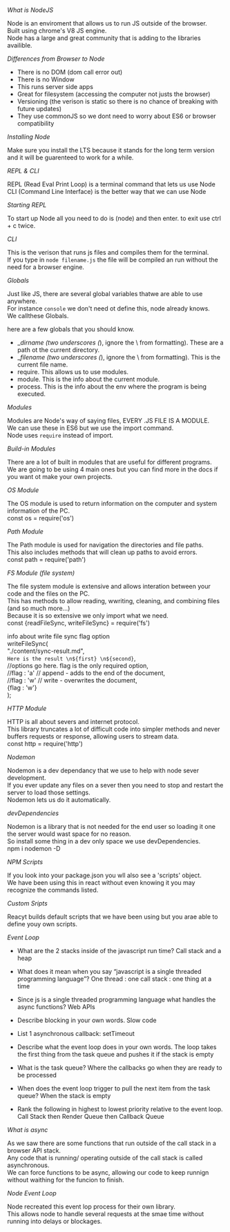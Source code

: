 _What is NodeJS_

Node is an enviroment that allows us to run JS outside of the browser.  
Built using chrome's V8 JS engine.  
Node has a large and great community that is adding to the libraries availible.

_Differences from Browser to Node_

- There is no DOM (dom call error out)
- There is no Window
- This runs server side apps
- Great for filesystem (accessing the computer not justs the browser)
- Versioning (the verison is static so there is no chance of breaking with future updates)
- They use commonJS so we dont need to worry about ES6 or browser compatibility

_Installing Node_

Make sure you install the LTS because it stands for the long term version and it will be guarenteed to work for a while.

_REPL & CLI_

REPL (Read Eval Print Loop) is a terminal command that lets us use Node  
CLI (Command Line Interface) is the better way that we can use Node

_Starting REPL_

To start up Node all you need to do is (node) and then enter. to exit use ctrl + c twice.

_CLI_

This is the verison that runs js files and compiles them for the terminal.  
If you type in `node filename.js` the file will be compiled an run without the need for a browser engine.

_Globals_

Just like JS, there are several global variables thatwe are able to use anywhere.  
For instance `console` we don't need ot define this, node already knows.  
We callthese Globals.

here are a few globals that you should know.

- \__dirname (two underscores (_), ignore the \ from formatting). These are a path ot the current directory.
- \__filename (two underscores (_), ignore the \ from formatting). This is the current file name.
- require. This allows us to use modules.
- module. This is the info about the current module.
- process. This is the info about the env where the program is being executed.

_Modules_

Modules are Node's way of saying files, EVERY .JS FILE IS A MODULE.  
We can use these in ES6 but we use the import command.  
Node uses `require` instead of import.

_Build-in Modules_

There are a lot of built in modules that are useful for different programs.  
We are going to be using 4 main ones but you can find more in the docs if you want ot make your own projects.

_OS Module_

The OS module is used to return information on the computer and system information of the PC.  
const os = require('os')

_Path Module_

The Path module is used for navigation the directories and file paths.  
This also includes methods that will clean up paths to avoid errors.  
const path = require('path')

_FS Module (file system)_

The file system module is extensive and allows interation between your code and the files on the PC.  
This has methods to allow reading, wwriting, cleaning, and combining files (and so much more...)  
Because it is so extensive we only import what we need.  
const {readFileSync, writeFileSync} = require('fs')

info about write file sync flag option  
writeFileSync(  
"./content/sync-result.md",  
`Here is the result \n${first} \n${second}`,  
//options go here. flag is the only required option,  
//flag : 'a' // append - adds to the end of the document,  
//flag : 'w' // write - overwrites the document,  
{flag : 'w'}  
);

_HTTP Module_

HTTP is all about severs and internet protocol.  
This library truncates a lot of difficult code into simpler methods and never buffers requests or response, allowing users to stream data.  
const http = require('http')

_Nodemon_

Nodemon is a dev dependancy that we use to help with node sever development.  
If you ever update any files on a sever then you need to stop and restart the server to load those settings.  
Nodemon lets us do it automatically.

_devDependencies_

Nodemon is a library that is not needed for the end user so loading it one the server would wast space for no reason.  
So install some thing in a dev only space we use devDependencies.  
npm i nodemon -D

_NPM Scripts_

If you look into your package.json you wll also see a 'scripts' object.  
We have been using this in react without even knowing it you may recognize the commands listed.

_Custom Sripts_

Reacyt builds default scripts that we have been using but you arae able to define youy own scripts.

_Event Loop_

- What are the 2 stacks inside of the javascript run time? Call stack and a heap

- What does it mean when you say “javascript is a single threaded programming language”? One thread : one call stack : one thing at a time

- Since js is a single threaded programming language what handles the async functions? Web APIs

- Describe blocking in your own words. Slow code

- List 1 asynchronous callback: setTimeout

- Describe what the event loop does in your own words. The loop takes the first thing from the task queue and pushes it if the stack is empty

- What is the task queue? Where the callbacks go when they are ready to be processed

- When does the event loop trigger to pull the next item from the task queue? When the stack is empty

- Rank the following in highest to lowest priority relative to the event loop. Call Stack then Render Queue then Callback Queue

_What is async_

As we saw there are some functions that run outside of the call stack in a browser API stack.  
Any code that is running/ operating outside of the call stack is called asynchronous.  
We can force functions to be async, allowing our code to keep runnign without waithing for the funcion to finish.

_Node Event Loop_

Node recreated this event lop process for their own library.  
This allows node to handle several requests at the smae time without running into delays or blockages.
